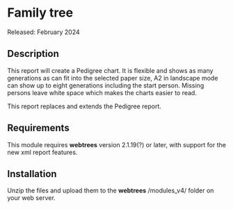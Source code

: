 #  Family tree

Released: February 2024

<a name="Description"></a>

## Description

This report will create a Pedigree chart. It is flexible and shows as many generations as can fit into the selected paper size, A2 in landscape mode can show up to eight generations including the start person. Missing persons leave white space which makes the charts easier to read. 

This report replaces and extends the Pedigree report.

## Requirements

This module requires **webtrees** version 2.1.19(?) or later, with support for the new xml report features.

<a name="Installation"></a>

## Installation

Unzip the files and upload them to the **webtrees** /modules_v4/ folder on your web server. 

